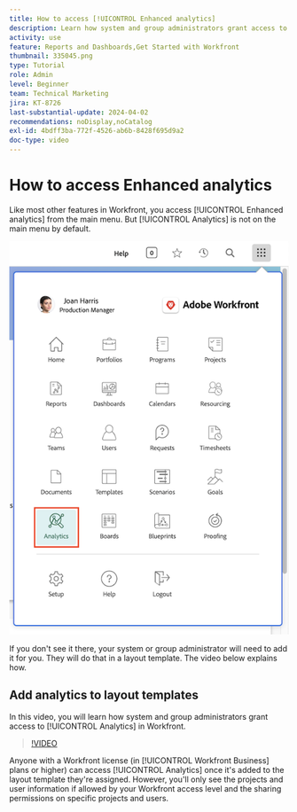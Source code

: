 ```yaml
---
title: How to access [!UICONTROL Enhanced analytics]
description: Learn how system and group administrators grant access to [!UICONTROL Enhanced analytics] via a layout template.
activity: use
feature: Reports and Dashboards,Get Started with Workfront
thumbnail: 335045.png
type: Tutorial
role: Admin
level: Beginner
team: Technical Marketing
jira: KT-8726
last-substantial-update: 2024-04-02
recommendations: noDisplay,noCatalog
exl-id: 4bdff3ba-772f-4526-ab6b-8428f695d9a2
doc-type: video
---
```


# How to access Enhanced analytics

Like most other features in Workfront, you access [!UICONTROL Enhanced analytics] from the main menu. But [!UICONTROL Analytics] is not on the main menu by default. 

![An image of the main menu ](assets/analytics-on-main-menu.png)

If you don't see it there, your system or group administrator will need to add it for you. They will do that in a layout template. The video below explains how. 


## Add analytics to layout templates

In this video, you will learn how system and group administrators grant access to [!UICONTROL Analytics] in Workfront.


>[!VIDEO](https://video.tv.adobe.com/v/335045/?quality=12&learn=on)

Anyone with a Workfront license (in [!UICONTROL Workfront Business] plans or higher) can access [!UICONTROL Analytics] once it's added to the layout template they're assigned. However, you'll only see the projects and user information if allowed by your Workfront access level and the sharing permissions on specific projects and users.
